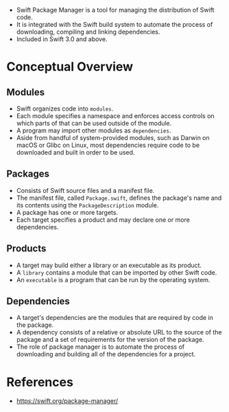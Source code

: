 * Swift Package Manager is a tool for managing the distribution of Swift code.
* It is integrated with the Swift build system to automate the process of downloading, compiling and linking dependencies.
* Included in Swift 3.0 and above.
# Conceptual Overview
## Modules
* Swift organizes code into `modules`.
* Each module specifies a namespace and enforces access controls on which parts of that can be used outside of the module.
* A program may import other modules as `dependencies`.
* Aside from handful of system-provided modules, such as Darwin on macOS or Glibc on Linux, most dependencies require code to be downloaded and built in order to be used.
## Packages
* Consists of Swift source files and a manifest file.
* The manifest file, called `Package.swift`, defines the package's name and its contents using the `PackageDescription` module.
* A package has one or more targets.
* Each target specifies a product and may declare one or more dependencies.
## Products
* A target may build either a library or an executable as its product.
* A `library` contains a module that can be imported by other Swift code.
* An `executable` is a program that can be run by the operating system.
## Dependencies
* A target's dependencies are the modules that are required by code in the package.
* A dependency consists of a relative or absolute URL to the source of the package and a set of requirements for the version of the package.
* The role of package manager is to automate the process of downloading and building all of the dependencies for a project.
# References
* https://swift.org/package-manager/
